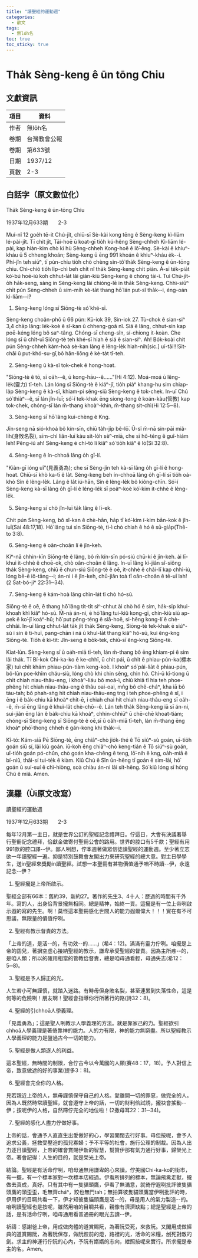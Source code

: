 ```yaml
---
title: "讀聖經的運動週"
categories:
  - 散文
tags:
  - 無lo̍h名
toc: true
toc_sticky: true
---
```


# Tha̍k Sèng-keng ê ūn tōng Chiu

## 文獻資訊

| 項目 | 資料 |
|---|---|
| 作者 | 無lo̍h名 |
| 卷期 | 台灣教會公報 |
| 卷期 | 第633號 |
| 日期 | 1937/12 |
| 頁數 | 2-3 |

## 白話字（原文數位化）

Tha̍k Sèng-keng ê ūn-tōng Chiu

1937年12月633期       2-3

Muí-nî 12 goe̍h tē-it Chú-ji̍t, chiū-sī Sè-kài kong tēng ê Sèng-keng kì-liām lé-pài-ji̍t. Tī chit ji̍t, Tāi-hoē ū koat-gī tio̍h kú-hêng Sèng-chheh Kì-liām lé-pài, kap hiàn-kim chò kì hù Sèng-chheh Kong-hoē ê lō͘-ēng. Sè-kài ê khiuⁿ-kháu ū 5 chheng khoán; Sèng-keng ū ēng 991 khoán ê khiuⁿ-kháu e̍k--i. Phí-jîn teh siūⁿ, tī pún-chiu tio̍h chò chèng sìn-tô͘ tha̍k Sèng-keng ê ūn-tōng chiu. Chì-chió tio̍h li̍p-chì beh chi̍t nî tha̍k Sèng-keng chi̍t piàn. Á-sī te̍k-pia̍t kó͘-bú hoē-iú koh chhut-la̍t lâi gián-kiù Sèng-keng ê chóng tāi-ì. Tuì Chú-ji̍t-o̍h ha̍k-seng, sàng in Sèng-keng lâi chióng-lē in tha̍k Sèng-keng. Chhì-siūⁿ chi̍t pún Sèng-chheh ū sím-mi̍h kè-ta̍t thang hō͘ lán put-sî tha̍k--i, éng-oán kì-liām--i?

1. Sèng-keng lóng sī Siōng-tè só͘ khé-sī.

Sèng-keng choân-phō ū 66 pún: Kū-iok 39, Sin-iok 27. Tù-chok ê sian-siⁿ 3,4 cha̍p lâng: le̍k-koè ê sî-kan ū chheng-goā nî. Siá ê lâng, chhut-sin kap poē-kéng lóng bô saⁿ-tâng. Chóng-sī cheng-sîn, sí-chiong it-koàn. Che lóng sī ū chi̍t-uī Siōng-tè teh khé-sī hiah ê siá ê sian-siⁿ. Ah! Bo̍k-koài chit pún Sèng-chheh kám-hoà sè-kan lâng ê lêng-le̍k hiah-nih[sic.] uí-tāi!!!Si̍t-chāi ū put-khó-su-gī,bô hān-liōng ê kè-ta̍t tī-teh.

2. Sèng-keng ū kà-sī tok-chek ê hong-hoat.

"Siōng-tè ê tō, sī oa̍h--ê, ū kong-hāu--ê......"(Hi 4:12). Moá-moá ū lêng-le̍k(靈力) tī-teh. Lán lóng sī Siōng-tè ê kiáⁿ-jî, tio̍h piàⁿ khang-hu sim chiap-la̍p Sèng-keng ê kà-sī, khiam-pi sêng-siū Sèng-keng ê tok-chek. In-uī Chú só͘ thiàⁿ--ê, sī lán jîn-luī; só͘-í tek-khak ēng siong-tong ê koán-kàu(管教) kap tok-chek, chóng-sī lán m̄-thang khoàⁿ-khin, m̄-thang sit-chì(Hi 12:5─8).

3. Sèng-keng sī hō͘ lâng kui-chèng ê Kng.

Jîn-seng nā sió-khoá bô kín-sīn, chiū ta̍h-ji̍p bê-lō͘. Ū-sî m̄-nā sin-pāi miâ-li̍h(身敗名裂), sīm-chì liân-luī kàu sit-lo̍h sèⁿ-miā, che sī hô-téng ê guî-hiám leh! Pêng-iú ah! Sèng-keng ē chí-tō lí kiâⁿ só͘ tio̍h kiâⁿ ê lō͘(Si 32:8).

4. Sèng-keng ê ín-chhoā lâng o̍h gī-lí.

"Kiàn-gī ióng uî"(見義勇為); che sī Sèng-jîn teh kà-sī lâng o̍h gī-lí ê hong-hoat. Chiū-sī khò ka-tī ê la̍t. Sèng-keng beh ín-chhoā lâng o̍h gī-lí sī tio̍h oá-khò Sîn ê lêng-le̍k. Lâng ê la̍t iú-hān, Sîn ê lêng-le̍k bô kiông-chīn. Só͘-í Sèng-keng kà-sī lâng o̍h gī-lí ê lêng-le̍k sī poâⁿ-koè kó͘-kim it-chhè ê lêng-le̍k.

5. Sèng-keng sī chò jîn-luī ta̍k lâng ê lī-ek.

Chit pún Sèng-keng, bô sî-kan ê chè-hān, ha̍p tī kó͘-kim í-kim bān-kok ê jîn-luī(Sài 48:17,18). Hō͘ lâng tuì sìn Siōng-tè, tì-ì chò chiah ê hó ê sū-gia̍p(Thê-to 3:8).

6. Sèng-keng ē oân-choân lí ê jîn-keh.

Kìⁿ-nā chhin-kīn Siōng-tè ê lâng, bô m̄ kín-sīn pó-siú chū-kí ê jîn-keh. ài lī-khui it-chhè ê choē-ok, chò oân-choân ê lâng. In-uī lâng kì-jiân sî-siông tha̍k Sèng-keng, chiū ē chun-siú Siōng-tè ê oē, it-chhè ê châi-lī kap chhì-iú, lóng bē-ē iô-tāng--i; án-ni i ê jîn-keh, chū-jiân toà tī oân-choân ê tē-uī lah!(2 Sat-bó-jíⁿ 22:31─34).

7. Sèng-keng ê kám-hoà lâng chīn-la̍t tī chò hó-sū.

Siōng-tè ê oē, ē thang hō͘ lâng ti̍t-ti̍t siⁿ-chhut ài chò hó ê sim, ha̍k-si̍p khui-khoah khì kiâⁿ hó-sū. M̄-nā án-ni, ē hō͘ lâng tui-kiû kong-gī, chín-kiù siū ap-pek ê ko͘-jî koáⁿ-hū; hō͘ put pêng-téng ê siā-hoē, si-hêng kong-lí ê chè-chhâi. In-uī lâng chhut-la̍t ta̍k ji̍t tha̍k Sèng-keng, Siōng-tè tek-khak ē siúⁿ-sù i sin ê tì-huī, pang-chān i ná ū khuì-la̍t thang kiâⁿ hó-sū, kui êng-kng Siōng-tè. Tio̍h ē kì-tit: Jîn-seng ê bo̍k-tek, chiū-sī êng-kng Siōng-tè.

Kiat-lūn. Sèng-keng sī ū oa̍h-miā tī-teh, lán m̄-thang bô ēng khiam-pi ê sim lâi tha̍k. Tī Bí-kok Chi-ka-ko ê ke-chhī, ū chi̍t pái, ū chi̍t ê phiau-pún-ka(標本家) tuì chi̍t khám phiau-pún-tiàm keng-koè. I khoàⁿ só͘ pâi-lia̍t ê phiau-pún, bô-lūn poe-khîm cháu-siù, lóng chò khì chin sêng, chin hó. Chí-ū kî-tiong ū chi̍t chiah niau-thâu-eng, i khoàⁿ-liáu bô moá-ì, chiū khiā tī hia teh phoe-phêng hit chiah niau-thâu-eng ê thâu oai-oai, mn̂g bô chê-cháⁿ, kha iā bô tàu-tah; bô phah-sǹg hit chiah niau-thâu-eng tng i teh phoe-phêng ê sî, i ēng i ê ba̍k-chiu kā khoàⁿ chi̍t-ē, i chiah chai hit chiah niau-thâu-eng sī oa̍h--ê, m̄-sī ēng lâng ê khuì-la̍t chè-chō--ê. Lán teh tha̍k Sèng-keng iā sī án-ni, sui-jiân ēng lán ê ba̍k-chiu kā khoàⁿ, chhin-chhiūⁿ ū chē-chē khoat-tiám; chóng-sī Sèng-keng sī Siōng-tè ê oē,sī ū oa̍h-miā tī-teh, lán m̄-thang ēng khoàⁿ phó͘-thong chheh ê gán-kong khì tha̍k--i.

Kî-tó: Kám-siā Pē Siōng-tè, ēng chiâⁿ-chò jio̍k-thé ê Tō siúⁿ-sù goán, uī-tio̍h goán siū sí, lâi kiù goán. iū-koh ēng chiâⁿ-chò keng-tián ê Tō siúⁿ-sù goán, uī-tio̍h goán pó-chûn, chò goán kha-chêng ê teng, lō͘-nih ê kng, oa̍h-miā ê bí-niû, thâi-sí tuì-te̍k ê kiàm. Kiû Chú ê Sîn ūn-hêng tī goán ê sim-lāi, hō͘ goán ū suí-suí ê chì-hiòng, soà chiàu án-ni lâi si̍t-hêng. Só͘ kiû lóng sī hōng Chú ê miâ. Amen.

## 漢羅（Ùi原文改寫）

讀聖經的運動週

1937年12月633期       2-3

每年12月第一主日，就是世界公訂的聖經記念禮拜日。佇這日，大會有決議著舉行聖冊記念禮拜，佮獻金做寄付聖冊公會的路用。世界的腔口有5千款；聖經有用991款的腔口譯--伊。鄙人咧想，佇本週著做眾信徒讀聖經的運動週。至少著立志欲一年讀聖經一遍。抑是特別鼓舞會友閣出力來研究聖經的總大意。對主日學學生，送in聖經來獎勵in讀聖經。試想一本聖冊有甚物價值通予咱不時讀--伊，永遠記念--伊？

1. 聖經攏是上帝所啟示。

聖經全部有66本：舊約39，新約27。著作的先生3、4十人：歷過的時間有千外年。寫的人，出身佮背景攏無相同。總是精神，始終一貫。這攏是有一位上帝咧啟示遐的寫的先生。啊！莫怪這本聖冊感化世間人的能力遐爾偉大！！！實在有不可思議，無限量的價值佇咧。

2. 聖經有教示督責的方法。

「上帝的道，是活--的，有功效--的......」(希4：12)。滿滿有靈力佇咧。咱攏是上帝的囝兒，著摒空虛心接納聖經的教示，謙卑承受聖經的督責。因為主所疼--的，是咱人類；所以的確用相當的管教佮督責，總是咱毋通看輕，毋通失志(希12：5─8)。

3. 聖經是予人歸正的光。

人生若小可無謹慎，就踏入迷路。有時毋但身敗名裂，甚至連累到失落性命，這是何等的危險咧！朋友啊！聖經會指導你行所著行的路(詩32：8)。

4. 聖經的引chhoā人學義理。

「見義勇為」；這是聖人咧教示人學義理的方法。就是靠家己的力。聖經欲引chhoā人學義理是著倚靠神的能力。人的力有限，神的能力無窮盡。所以聖經教示人學義理的能力是盤過古今一切的能力。

5. 聖經是做人類逐人的利益。

這本聖經，無時間的制限，合佇古今以今萬國的人類(賽48：17，18)。予人對信上帝，致意做遮的好的事業(提多3：8)。

6. 聖經會完全你的人格。

見若親近上帝的人，無毋謹慎保守自己的人格。愛離開一切的罪惡，做完全的人。因為人既然時常讀聖經，就會遵守上帝的話，一切的財利佮試誘，攏袂會搖動--伊；按呢伊的人格，自然蹛佇完全的地位啦！(2撒母耳22：31─34)。

7. 聖經的感化人盡力佇做好事。

上帝的話，會通予人直直生出愛做好的心，學習開闊去行好事。毋但按呢，會予人追求公義，拯救受壓迫的孤兒寡婦；予不平等的社會，施行公理的制裁。因為人出力逐日讀聖經，上帝的確會賞賜伊新的智慧，幫贊伊那有氣力通行好事，歸榮光上帝。著會記得：人生的目的，就是榮光上帝。

結論。聖經是有活命佇咧，咱毋通無用謙卑的心來讀。佇美國Chi-ka-ko的街市，有一擺，有一个標本家對一坎標本店經過。伊看所排列的標本，無論飛禽走獸，攏做去真成，真好。只有其中有一隻貓頭鷹，伊看了無滿意，就徛佇遐咧批評彼隻貓頭鷹的頭歪歪，毛無齊cháⁿ，跤也無鬥tah；無拍算彼隻貓頭鷹當伊咧批評的時，伊用伊的目睭共看一下，伊才知彼隻貓頭鷹是活--的，毋是用人的氣力製造--的。咱咧讀聖經也是按呢，雖然用咱的目睭共看，親像有濟濟缺點；總是聖經是上帝的話，是有活命佇咧，咱毋通用看普通冊的眼光去讀--伊。

祈禱：感謝爸上帝，用成做肉體的道賞賜阮，為著阮受死，來救阮。又閣用成做經典的道賞賜阮，為著阮保存，做阮跤前的燈，路裡的光，活命的米糧，刣死對敵的劍。求主的神運行佇阮的心內，予阮有媠媠的志向，紲照按呢來實行。所求攏是奉主的名。Amen。
